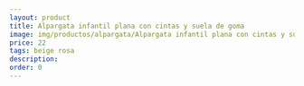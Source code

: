 ```yaml
---
layout: product
title: Alpargata infantil plana con cintas y suela de goma 
image: img/productos/alpargata/Alpargata infantil plana con cintas y suela de goma =22 =beige rosa.webp
price: 22 
tags: beige rosa
description: 
order: 0
---
```

